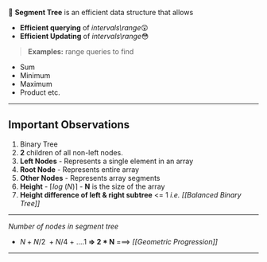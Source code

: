 📌 **Segment Tree** is an efficient data structure that allows

- **Efficient querying** of *intervals\range*😲
- **Efficient Updating** of *intervals\range*😳

> **Examples:** range queries to find
- Sum
- Minimum
- Maximum
- Product etc.

---
## Important Observations

1. Binary Tree 
2. **2** children of all non-left nodes. 
3. **Left Nodes** - Represents a single element in an array
4. **Root Node** - Represents entire array
5. **Other Nodes** - Represents array segments
6. **Height** - $⌈log\ (N)⌉$ - **N** is the size of the array
7. **Height difference of left & right subtree** <= 1 *i.e.  [[Balanced Binary Tree]]*

---
 *Number of nodes in segment tree*
- $N + N/2\ + N/4 \  + \ . . . . 1$   **=>  2 * N** ===> *[[Geometric Progression]]*
---
